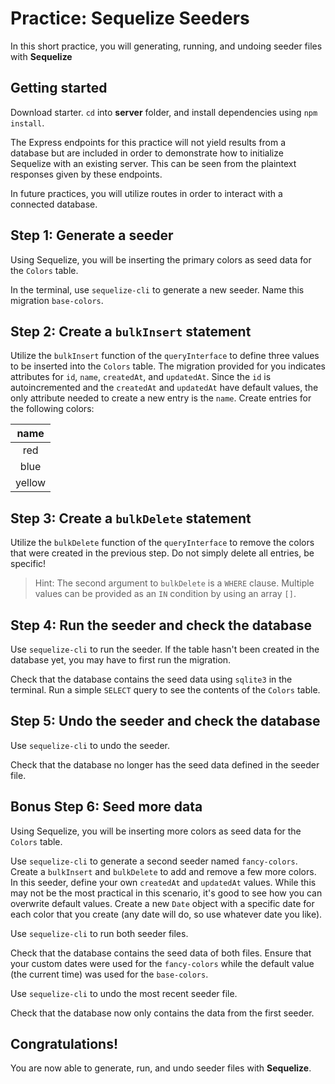 # Practice: Sequelize Seeders

In this short practice, you will generating, running, and undoing seeder files 
with **Sequelize**

## Getting started

Download starter. `cd` into __server__ folder, and install dependencies using
`npm install`.

The Express endpoints for this practice will not yield results from a database but
are included in order to demonstrate how to initialize Sequelize with an 
existing server. This can be seen from the plaintext responses given by these 
endpoints.

In future practices, you will utilize routes in order to interact with a 
connected database.

## Step 1: Generate a seeder

Using Sequelize, you will be inserting the primary colors as seed data for
the `Colors` table.

In the terminal, use `sequelize-cli` to generate a new seeder. Name this 
migration `base-colors`.


## Step 2: Create a `bulkInsert` statement

Utilize the `bulkInsert` function of the `queryInterface` to define three values 
to be inserted into the `Colors` table. The migration provided for you indicates 
attributes for `id`, `name`, `createdAt`, and `updatedAt`. Since the `id` is 
autoincremented and the `createdAt` and `updatedAt` have default values, the 
only attribute needed to create a new entry is the `name`. Create entries for 
the following colors: 

|  name  |
| :----: |
|  red   |
|  blue  |
| yellow |


## Step 3: Create a `bulkDelete` statement

Utilize the `bulkDelete` function of the `queryInterface` to remove the colors 
that were created in the previous step. Do not simply delete all entries, be 
specific! 

> Hint: The second argument to `bulkDelete` is a `WHERE` clause. Multiple values 
> can be provided as an `IN` condition by using an array `[]`.


## Step 4: Run the seeder and check the database

Use `sequelize-cli` to run the seeder. If the table hasn't been created in the 
database yet, you may have to first run the migration.

Check that the database contains the seed data using `sqlite3` in the terminal. 
Run a simple `SELECT` query to see the contents of the `Colors` table.


## Step 5: Undo the seeder and check the database

Use `sequelize-cli` to undo the seeder.

Check that the database no longer has the seed data defined in the seeder file.


## Bonus Step 6: Seed more data

Using Sequelize, you will be inserting more colors as seed data for the `Colors` 
table.

Use `sequelize-cli` to generate a second seeder named `fancy-colors`. Create a 
`bulkInsert` and `bulkDelete` to add and remove a few more colors. In this 
seeder, define your own `createdAt` and `updatedAt` values. While this may not 
be the most practical in this scenario, it's good to see how you can overwrite 
default values. Create a new `Date` object with a specific date for each color 
that you create (any date will do, so use whatever date you like).

Use `sequelize-cli` to run both seeder files.

Check that the database contains the seed data of both files. Ensure that your 
custom dates were used for the `fancy-colors` while the default value (the 
current time) was used for the `base-colors`.

Use `sequelize-cli` to undo the most recent seeder file.

Check that the database now only contains the data from the first seeder.


## Congratulations!

You are now able to generate, run, and undo seeder files with **Sequelize**.